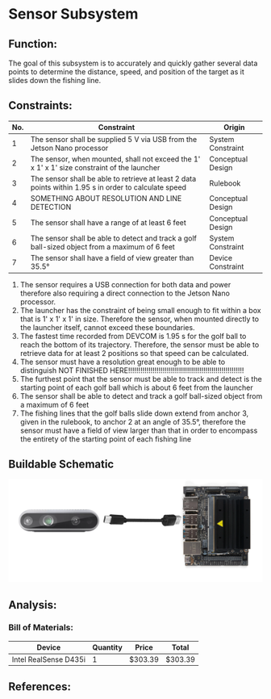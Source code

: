 
# Sensor Subsystem

## **Function:**

The goal of this subsystem is to accurately and quickly gather several data points to determine the
distance, speed, and position of the target as it slides down the fishing line.

## **Constraints:**

| No. | Constraint                                                                                                                                     | Origin            |
|-----|------------------------------------------------------------------------------------------------------------------------------------------------|-------------------|
| 1   | The sensor shall be supplied 5 V via USB from the Jetson Nano processor                                                                        | System Constraint |
| 2   | The sensor, when mounted, shall not exceed the 1' x 1' x 1' size constraint of the launcher                                                    | Conceptual Design |
| 3   | The sensor shall be able to retrieve at least 2 data points within 1.95 s in order to calculate speed                                          | Rulebook          |
| 4   | SOMETHING ABOUT RESOLUTION AND LINE DETECTION | Conceptual Design |
| 5   | The sensor shall have a range of at least 6 feet                                                                                               | Conceptual Design |
| 6   | The sensor shall be able to detect and track a golf ball-sized object from a maximum of 6 feet                                                 | System Constraint |
| 7   | The sensor shall have a field of view greater than 35.5°                                                                                       | Device Constraint |

1. The sensor requires a USB connection for both data and power therefore also requiring a direct connection to the Jetson Nano processor.
2. The launcher has the constraint of being small enough to fit within a box that is 1' x 1' x 1' in size. Therefore the sensor, when mounted directly to the launcher itself, cannot exceed these boundaries.
3. The fastest time recorded from DEVCOM is 1.95 s for the golf ball to reach the bottom of its trajectory. Therefore, the sensor must be able to retrieve data for at least 2 positions so that speed can be calculated.
4. The sensor must have a resolution great enough to be able to distinguish NOT FINISHED HERE!!!!!!!!!!!!!!!!!!!!!!!!!!!!!!!!!!!!!!!!!!!!!!!!!!!!!!!!!
5. The furthest point that the sensor must be able to track and detect is the starting point of each golf ball which is about 6 feet from the launcher
6. The sensor shall be able to detect and track a golf ball-sized object from a maximum of 6 feet
7. The fishing lines that the golf balls slide down extend from anchor 3, given in the rulebook, to anchor 2 at an angle of 35.5°, therefore the sensor must have a field of view larger than that in order to encompass the entirety of the starting point of each fishing line

## **Buildable Schematic**

![Schematic](../Images/Sensor_subsystem/schematic.png)

## **Analysis:**

### **Bill of Materials:**

| Device | Quantity | Price | Total |
| ------ | -------- | ----- | ----- |
| Intel RealSense D435i | 1 | $303.39 | $303.39 |

## **References:**


